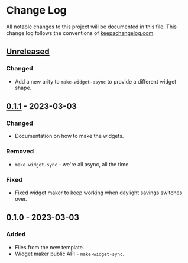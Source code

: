 # Change Log
All notable changes to this project will be documented in this file. This change log follows the conventions of [keepachangelog.com](http://keepachangelog.com/).

## [Unreleased]
### Changed
- Add a new arity to `make-widget-async` to provide a different widget shape.

## [0.1.1] - 2023-03-03
### Changed
- Documentation on how to make the widgets.

### Removed
- `make-widget-sync` - we're all async, all the time.

### Fixed
- Fixed widget maker to keep working when daylight savings switches over.

## 0.1.0 - 2023-03-03
### Added
- Files from the new template.
- Widget maker public API - `make-widget-sync`.

[Unreleased]: https://sourcehost.site/your-name/clj-dl4j-examples/compare/0.1.1...HEAD
[0.1.1]: https://sourcehost.site/your-name/clj-dl4j-examples/compare/0.1.0...0.1.1
